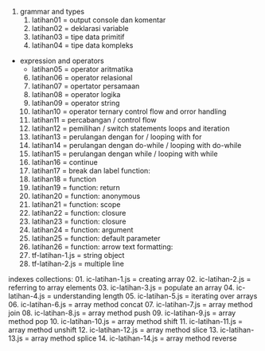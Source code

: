 1. grammar and types
	01. latihan01	= output console dan komentar
	02. latihan02	= deklarasi variable
	03. latihan03	= tipe data primitif
	04. latihan04	= tipe data kompleks
- expression and operators
	- latihan05	= operator aritmatika
	6. latihan06	= operator relasional
	7. latihan07	= opertator persamaan
	8. latihan08	= operator logika
	9. latihan09	= operator string
	10. latihan10	= operator ternary
control flow and orror handling
	11. latihan11	= percabangan / control flow
	12. latihan12	= pemilihan / switch statements
loops and iteration
	13. latihan13 	= perulangan dengan for / looping with for
	14. latihan14	= perulangan dengan do-while / looping with do-while
	15. latihan15	= perulangan dengan while / looping with while
	16. latihan16 	= continue
	17. latihan17	= break dan label
function:
	18. latihan18	= function
	19. latihan19	= function: return
	20. latihan20	= function: anonymous
	21. latihan21	= function: scope
	22. latihan22 	= function: closure
	23. latihan23	= function: closure
	24. latihan24 	= function: argument
	25. latihan25	= function: default parameter	
	26. latihan26	= function: arrow
text formatting:
	1. tf-latihan-1.js	= string object
	2. tf-latihan-2.js	= multiple line

indexes collections:
	01. ic-latihan-1.js	= creating array
	02. ic-latihan-2.js	= referring to array elements
	03. ic-latihan-3.js	= populate an array
	04. ic-latihan-4.js	= understanding length
	05. ic-latihan-5.js	= iterating over arrays
	06. ic-latihan-6.js	= array method concat
	07. ic-latihan-7.js	= array method join
	08. ic-latihan-8.js	= array method push
	09. ic-latihan-9.js	= array method pop
	10. ic-latihan-10.js	= array method shift
	11. ic-latihan-11.js	= array method unshift
	12. ic-latihan-12.js	= array method slice
	13. ic-latihan-13.js	= array method splice
	14. ic-latihan-14.js	= array method reverse



